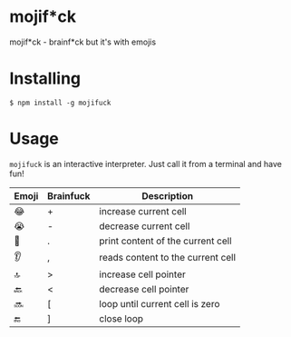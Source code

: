 # mojif\*ck
mojif\*ck - brainf\*ck but it's with emojis

Installing
=========
```$ npm install -g mojifuck```

Usage
=====

`mojifuck` is an interactive interpreter. Just call it from a terminal and have fun!

| Emoji | Brainfuck | Description |
| --- | --- | --- |
| 😂 | + | increase current cell             |
| 😭 | - | decrease current cell             |
| 👄 | . | print content of the current cell |
| 👂 | , | reads content to the current cell |
| 🔝 | > | increase cell pointer             |
| 🔙 | < | decrease cell pointer             |
| 🔜 | [ | loop until current cell is zero   |
| 🔚 | ] | close loop                        |
